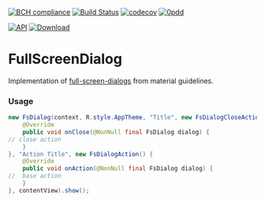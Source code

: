 [![BCH compliance](https://bettercodehub.com/edge/badge/nikialeksey/FullScreenDialog?branch=master)](https://bettercodehub.com/)
[![Build Status](https://travis-ci.org/nikialeksey/FullScreenDialog.svg?branch=master)](https://travis-ci.org/nikialeksey/FullScreenDialog)
[![codecov](https://codecov.io/gh/nikialeksey/FullScreenDialog/branch/master/graph/badge.svg)](https://codecov.io/gh/nikialeksey/FullScreenDialog)
[![0pdd](http://www.0pdd.com/svg?name=nikialeksey/FullScreenDialog)](http://www.0pdd.com/p?name=nikialeksey/FullScreenDialog)

[![API](https://img.shields.io/badge/API-16%2B-blue.svg?style=flat)](https://android-arsenal.com/api?level=16)
[![Download](https://api.bintray.com/packages/pidra/maven/full-screen-dialog/images/download.svg)](https://bintray.com/pidra/maven/full-screen-dialog/_latestVersion)

# FullScreenDialog
Implementation of [full-screen-dialogs](https://material.io/guidelines/components/dialogs.html#dialogs-full-screen-dialogs) 
from material guidelines.

### Usage
```java
new FsDialog(context, R.style.AppTheme, "Title", new FsDialogCloseAction() {
    @Override
    public void onClose(@NonNull final FsDialog dialog) {
// close action
    }
}, "Action Title", new FsDialogAction() {
    @Override
    public void onAction(@NonNull final FsDialog dialog) {
//  base action        
    }
}, contentView).show();
```